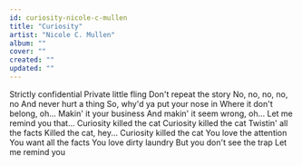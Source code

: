 ```yaml
---
id: curiosity-nicole-c-mullen
title: "Curiosity"
artist: "Nicole C. Mullen"
album: ""
cover: ""
created: ""
updated: ""
---
```


Strictly confidential
Private little fling
Don't repeat the story
No, no, no, no, no
And never hurt a thing
So, why'd ya put your nose in
Where it don't belong, oh...
Makin' it your business
And makin' it seem wrong, oh...
Let me remind you that...
Curiosity killed the cat
Curiosity killed the cat
Twistin' all the facts
Killed the cat, hey...
Curiosity killed the cat
You love the attention
You want all the facts
You love dirty laundry
But you don't see the trap
Let me remind you